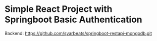 # Simple React Project with Springboot Basic Authentication

Backend: https://github.com/syarbeats/springboot-restapi-mongodb.git

